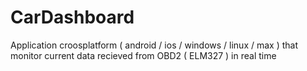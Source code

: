# CarDashboard
Application croosplatform ( android / ios / windows / linux / max ) that monitor current data recieved from OBD2 ( ELM327 ) in real time 
